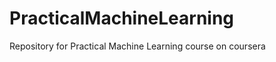 PracticalMachineLearning
========================

Repository for Practical Machine Learning course on coursera
